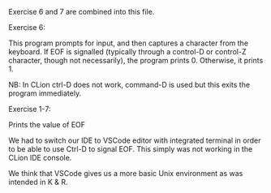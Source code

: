 Exercise 6 and 7 are combined into this file. 

Exercise 6:

This program prompts for input, and then captures a character
from the keyboard. If EOF is signalled (typically through a
control-D or control-Z character, though not necessarily),
the program prints 0. Otherwise, it prints 1.

NB: In CLion ctrl-D does not work, command-D 
is used but this exits the program immediately.

Exercise 1-7:

Prints the value of EOF

We had to switch our IDE to VSCode editor with integrated terminal in
order to be able to use Ctrl-D to signal EOF.  This simply was not 
working in the CLion IDE console.

We think that VSCode gives us a more basic Unix environment 
as was intended in K & R.